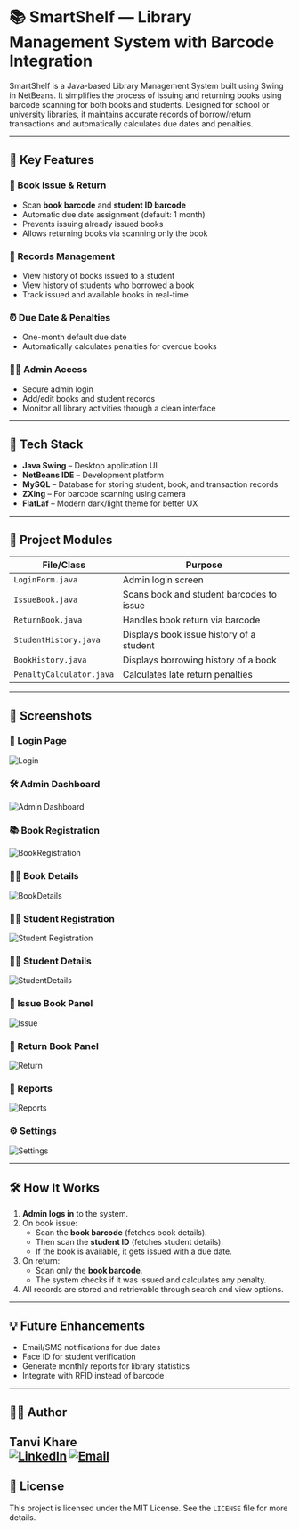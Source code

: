 # 📚 SmartShelf — Library Management System with Barcode Integration

SmartShelf is a Java-based Library Management System built using Swing in NetBeans. It simplifies the process of issuing and returning books using barcode scanning for both books and students. Designed for school or university libraries, it maintains accurate records of borrow/return transactions and automatically calculates due dates and penalties.

---

## 🚀 Key Features

### 🧾 Book Issue & Return
- Scan **book barcode** and **student ID barcode**
- Automatic due date assignment (default: 1 month)
- Prevents issuing already issued books
- Allows returning books via scanning only the book

### 📖 Records Management
- View history of books issued to a student
- View history of students who borrowed a book
- Track issued and available books in real-time

### ⏰ Due Date & Penalties
- One-month default due date
- Automatically calculates penalties for overdue books

### 🧑‍💼 Admin Access
- Secure admin login
- Add/edit books and student records
- Monitor all library activities through a clean interface

---

## 🧪 Tech Stack

- **Java Swing** – Desktop application UI
- **NetBeans IDE** – Development platform
- **MySQL** – Database for storing student, book, and transaction records
- **ZXing** – For barcode scanning using camera
- **FlatLaf** – Modern dark/light theme for better UX

---

## 📁 Project Modules

| File/Class              | Purpose                                     |
|-------------------------|---------------------------------------------|
| `LoginForm.java`        | Admin login screen                          |
| `IssueBook.java`        | Scans book and student barcodes to issue    |
| `ReturnBook.java`       | Handles book return via barcode             |
| `StudentHistory.java`   | Displays book issue history of a student    |
| `BookHistory.java`      | Displays borrowing history of a book        |
| `PenaltyCalculator.java`| Calculates late return penalties            |

---

## 📸 Screenshots

### 🔐 Login Page  
![Login](screenshots/Login.png)


### 🛠️ Admin Dashboard  
![Admin Dashboard](screenshots/Dashboard.png)


### 📚 Book Registration  
![BookRegistration](screenshots/BookRegistration.png)


### 👩‍🏫 Book Details  
![BookDetails](screenshots/BookDetails.png)


### 👧🏻 Student Registration  
![Student Registration](screenshots/StudentRegistration.png)


### 🧑‍🎓 Student Details  
![StudentDetails](screenshots/StudentDetails.png)


### 🫴 Issue Book Panel  
![Issue](screenshots/IssueBook.png)

### 🔎 Return Book Panel  
![Return](screenshots/ReturnBook.png)

### 📝 Reports  
![Reports](screenshots/Reports.png)

### ⚙️ Settings  
![Settings](screenshots/Settings.png)

---

## 🛠️ How It Works

1. **Admin logs in** to the system.
2. On book issue:
   - Scan the **book barcode** (fetches book details).
   - Then scan the **student ID** (fetches student details).
   - If the book is available, it gets issued with a due date.
3. On return:
   - Scan only the **book barcode**.
   - The system checks if it was issued and calculates any penalty.
4. All records are stored and retrievable through search and view options.

---

## 💡 Future Enhancements

- Email/SMS notifications for due dates
- Face ID for student verification
- Generate monthly reports for library statistics
- Integrate with RFID instead of barcode

---

## 👩‍💻 Author

**Tanvi Khare**  
<a href="https://www.linkedin.com/in/er-tanvikhare/"><img src="https://img.shields.io/badge/LinkedIn-blue?style=flat&logo=linkedin" alt="LinkedIn"/></a>
<a href="mailto:er.tanvikhare@gmail.com"><img src="https://img.shields.io/badge/Email-D14836?style=flat&logo=gmail&logoColor=white" alt="Email"/></a>
---

## 📄 License

This project is licensed under the MIT License. See the `LICENSE` file for more details.
